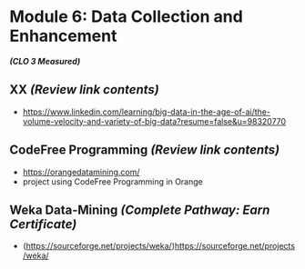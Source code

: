 # **Module 6: Data Collection and Enhancement**
***(CLO 3 Measured)***

## XX *(Review link contents)*
* https://www.linkedin.com/learning/big-data-in-the-age-of-ai/the-volume-velocity-and-variety-of-big-data?resume=false&u=98320770


## CodeFree Programming *(Review link contents)*
* https://orangedatamining.com/
* project using CodeFree Programming in Orange

## Weka Data-Mining *(Complete Pathway: Earn Certificate)*
 * (https://sourceforge.net/projects/weka/)https://sourceforge.net/projects/weka/
   





 


